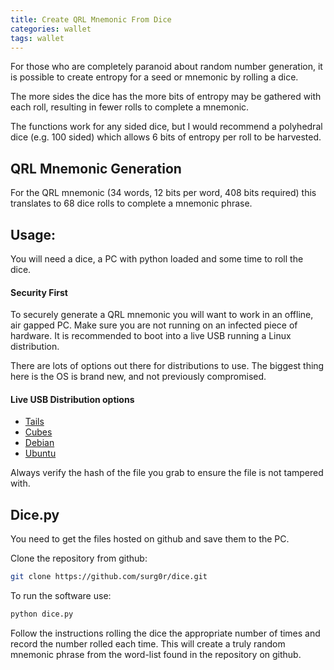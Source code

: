 ```yaml
---
title: Create QRL Mnemonic From Dice
categories: wallet
tags: wallet
---
```




For those who are completely paranoid about random number generation, it is possible to create entropy for a seed or mnemonic by rolling a dice. 

The more sides the dice has the more bits of entropy may be gathered with each roll, resulting in fewer rolls to complete a mnemonic.

The functions work for any sided dice, but I would recommend a polyhedral dice (e.g. 100 sided) which allows 6 bits of entropy per roll to be harvested.

## QRL Mnemonic Generation 

For the QRL mnemonic (34 words, 12 bits per word, 408 bits required) this translates to 68 dice rolls to complete a mnemonic phrase.


## Usage: 

You will need a dice, a PC with python loaded and some time to roll the dice.

#### Security First

To securely generate a QRL mnemonic you will want to work in an offline, air gapped PC. Make sure you are not running on an infected piece of hardware. It is recommended to boot into a live USB running a Linux distribution. 

There are lots of options out there for distributions to use. The biggest thing here is the OS is brand new, and not previously compromised.

#### Live USB Distribution options

- [Tails]()
- [Cubes]()
- [Debian]()
- [Ubuntu]()

Always verify the hash of the file you grab to ensure the file is not tampered with.

## Dice.py  

You need to get the files hosted on github and save them to the PC. 

Clone the repository from github:
```bash
git clone https://github.com/surg0r/dice.git
```

To run the software use:

```bash
python dice.py
```

Follow the instructions rolling the dice the appropriate number of times and record the number rolled each time. This will create a truly random mnemonic phrase from the word-list found in the repository on github.
